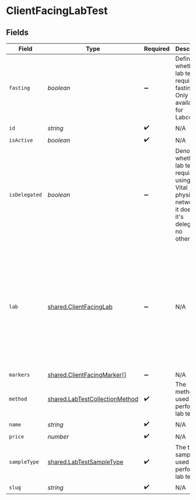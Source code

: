 # ClientFacingLabTest


## Fields

| Field                                                                                                                                                                                                  | Type                                                                                                                                                                                                   | Required                                                                                                                                                                                               | Description                                                                                                                                                                                            | Example                                                                                                                                                                                                |
| ------------------------------------------------------------------------------------------------------------------------------------------------------------------------------------------------------ | ------------------------------------------------------------------------------------------------------------------------------------------------------------------------------------------------------ | ------------------------------------------------------------------------------------------------------------------------------------------------------------------------------------------------------ | ------------------------------------------------------------------------------------------------------------------------------------------------------------------------------------------------------ | ------------------------------------------------------------------------------------------------------------------------------------------------------------------------------------------------------ |
| `fasting`                                                                                                                                                                                              | *boolean*                                                                                                                                                                                              | :heavy_minus_sign:                                                                                                                                                                                     | Defines whether a lab test requires fasting. Only available for Labcorp.                                                                                                                               |                                                                                                                                                                                                        |
| `id`                                                                                                                                                                                                   | *string*                                                                                                                                                                                               | :heavy_check_mark:                                                                                                                                                                                     | N/A                                                                                                                                                                                                    |                                                                                                                                                                                                        |
| `isActive`                                                                                                                                                                                             | *boolean*                                                                                                                                                                                              | :heavy_check_mark:                                                                                                                                                                                     | N/A                                                                                                                                                                                                    |                                                                                                                                                                                                        |
| `isDelegated`                                                                                                                                                                                          | *boolean*                                                                                                                                                                                              | :heavy_minus_sign:                                                                                                                                                                                     | Denotes whether a lab test requires using non-Vital physician networks. If it does then it's delegated - no otherwise.                                                                                 |                                                                                                                                                                                                        |
| `lab`                                                                                                                                                                                                  | [shared.ClientFacingLab](../../../sdk/models/shared/clientfacinglab.md)                                                                                                                                | :heavy_minus_sign:                                                                                                                                                                                     | N/A                                                                                                                                                                                                    | {<br/>"id": 1,<br/>"slug": "labcorp",<br/>"name": "LabCorp",<br/>"first_line_address": "123 Main St",<br/>"city": "San Francisco",<br/>"zipcode": "91789",<br/>"sample_types": [<br/>"saliva"<br/>],<br/>"collection_methods": [<br/>"testkit"<br/>]<br/>} |
| `markers`                                                                                                                                                                                              | [shared.ClientFacingMarker](../../../sdk/models/shared/clientfacingmarker.md)[]                                                                                                                        | :heavy_minus_sign:                                                                                                                                                                                     | N/A                                                                                                                                                                                                    |                                                                                                                                                                                                        |
| `method`                                                                                                                                                                                               | [shared.LabTestCollectionMethod](../../../sdk/models/shared/labtestcollectionmethod.md)                                                                                                                | :heavy_check_mark:                                                                                                                                                                                     | The method used to perform a lab test.                                                                                                                                                                 |                                                                                                                                                                                                        |
| `name`                                                                                                                                                                                                 | *string*                                                                                                                                                                                               | :heavy_check_mark:                                                                                                                                                                                     | N/A                                                                                                                                                                                                    |                                                                                                                                                                                                        |
| `price`                                                                                                                                                                                                | *number*                                                                                                                                                                                               | :heavy_check_mark:                                                                                                                                                                                     | N/A                                                                                                                                                                                                    |                                                                                                                                                                                                        |
| `sampleType`                                                                                                                                                                                           | [shared.LabTestSampleType](../../../sdk/models/shared/labtestsampletype.md)                                                                                                                            | :heavy_check_mark:                                                                                                                                                                                     | The type of sample used to perform a lab test.                                                                                                                                                         |                                                                                                                                                                                                        |
| `slug`                                                                                                                                                                                                 | *string*                                                                                                                                                                                               | :heavy_check_mark:                                                                                                                                                                                     | N/A                                                                                                                                                                                                    |                                                                                                                                                                                                        |